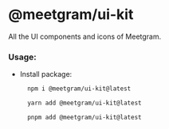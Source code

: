 # @meetgram/ui-kit

All the UI components and icons of Meetgram.

### Usage:

- Install package:

  ```bash
    npm i @meetgram/ui-kit@latest
  ```
  ```bash
    yarn add @meetgram/ui-kit@latest
  ```
  ```bash
    pnpm add @meetgram/ui-kit@latest
  ```
<!-- 
- Install dependencies:

  ```bash
  pnpm i
  ```

- Run storybook:
  ```bash
  pnpm dev
  ``` -->
